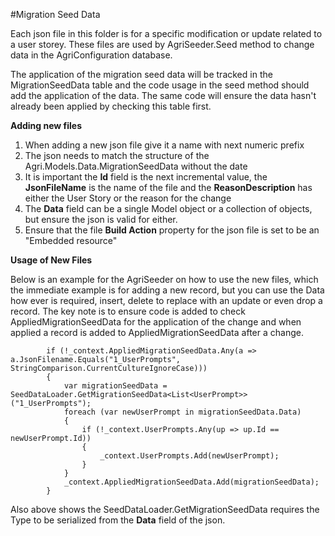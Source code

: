 ﻿#Migration Seed Data

Each json file in this folder is for a specific modification or update related to a user storey.  These files are used by AgriSeeder.Seed method to change data in the AgriConfiguration database.

The application of the migration seed data will be tracked in the MigrationSeedData table and the code usage in the seed method should add the application of the data.  The same code will ensure the data hasn't already been applied by checking this table first.

**Adding new files**
1. When adding a new json file give it a name with next numeric prefix
2. The json needs to match the structure of the Agri.Models.Data.MigrationSeedData without the date
3. It is important the **Id** field is the next incremental value, the **JsonFileName** is the name of the file and the **ReasonDescription** has either the User Story or the reason for the change
4. The **Data** field can be a single Model object or a collection of objects, but ensure the json is valid for either.
5. Ensure that the file **Build Action** property for the json file is set to be an "Embedded resource"

**Usage of New Files**

Below is an example for the AgriSeeder on how to use the new files, which the immediate example is for adding a new record, but you can use the Data how ever is required, insert, delete to replace with an update or even drop a record.  The key note is to ensure code is added to check AppliedMigrationSeedData for the application of the change and when applied a record is added to AppliedMigrationSeedData after a change.
    

            if (!_context.AppliedMigrationSeedData.Any(a => a.JsonFilename.Equals("1_UserPrompts", StringComparison.CurrentCultureIgnoreCase)))
            {
                var migrationSeedData = SeedDataLoader.GetMigrationSeedData<List<UserPrompt>>("1_UserPrompts");
                foreach (var newUserPrompt in migrationSeedData.Data)
                {
                    if (!_context.UserPrompts.Any(up => up.Id == newUserPrompt.Id))
                    {
                        _context.UserPrompts.Add(newUserPrompt);
                    }
                }
                _context.AppliedMigrationSeedData.Add(migrationSeedData);
            }

Also above shows the SeedDataLoader.GetMigrationSeedData requires the Type to be serialized from the **Data** field of the json.
